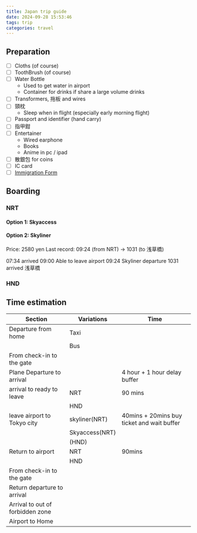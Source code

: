 ```yaml
---
title: Japan trip guide
date: 2024-09-28 15:53:46
tags: trip
categories: travel
---
```


## Preparation

- [ ] Cloths (of course)
- [ ] ToothBrush (of course)
- [ ] Water Bottle
	- Used to get water in airport
	- Container for drinks if share a large volume drinks
- [ ] Transformers, 拖板 and wires
- [ ] 頸枕
	- Sleep when in flight (especially early morning flight)
- [ ] Passport and identifier (hand carry)
- [ ] 指甲鉗
- [ ] Entertainer
	- Wired earphone
	- Books
	- Anime in pc / ipad
- [ ] 散銀包 for coins
- [ ] IC card
- [ ] [Immigration Form](https://www.vjw.digital.go.jp/main/#/vjwplo001)

## Boarding

### NRT

#### Option 1: Skyaccess

#### Option 2: Skyliner

Price: 2580 yen
Last record: 09:24 (from NRT) → 1031 (to 浅草橋)

07:34 arrived 09:00 Able to leave airport 09:24 Skyliner departure 1031 arrived 浅草橋

### HND

## Time estimation

| Section                          | Variations     | Time                                       |
| -------------------------------- | -------------- | ------------------------------------------ |
| Departure from home              | Taxi           |                                            |
|                                  | Bus            |                                            |
| From check-in to the gate        |                |                                            |
| Plane Departure to arrival       |                | 4 hour + 1 hour delay buffer               |
| arrival to ready to leave        | NRT            | 90 mins                                    |
|                                  | HND            |                                            |
| leave airport to Tokyo city      | skyliner(NRT)  | 40mins + 20mins buy ticket and wait buffer |
|                                  | Skyaccess(NRT) |                                            |
|                                  | (HND)          |                                            |
| Return to airport                | NRT            | 90mins                                     |
|                                  | HND            |                                            |
| From check-in to the gate        |                |                                            |
| Return departure to arrival      |                |                                            |
| Arrival to out of forbidden zone |                |                                            |
| Airport to Home                  |                |                                            |
